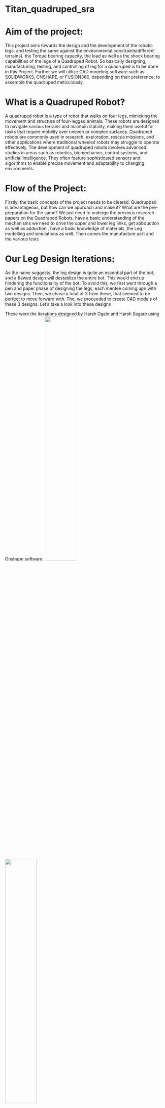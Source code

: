 ﻿# Titan_quadruped_sra
# Aim of the project: 
This project aims towards the design and the development of the robotic legs, and testing the same against the environmental constraints(different terrains), the Torque bearing capacity, the load as well as the shock bearing capabilities of the legs of a Quadruped Robot. So basically designing, manufacturing, testing, and controlling of leg for a quadruped is to be done in this Project. Further we will utilize CAD modeling software such as SOLIDWORKS, ONSHAPE, or FUSION360, depending on their preference, to assemble the quadruped meticulously.

# What is a Quadruped Robot?
A quadruped robot is a type of robot that walks on four legs, mimicking the movement and structure of four-legged animals. These robots are designed to navigate various terrains and maintain stability, making them useful for tasks that require mobility over uneven or complex surfaces. Quadruped robots are commonly used in research, exploration, rescue missions, and other applications where traditional wheeled robots may struggle to operate effectively. The development of quadruped robots involves advanced studies in areas such as robotics, biomechanics, control systems, and artificial intelligence. They often feature sophisticated sensors and algorithms to enable precise movement and adaptability to changing environments.

# Flow of the Project:
Firstly, the basic concepts of the project needs to be cleared. Quadrupped is advantageous, but how can we approach and make it? What are the pre-preparation for the same?
We just need to undergo the previous research papers on the Quadraped Robots, have a basic understanding of the mechanisms we need to drive the upper and lower leg links, get abbduction as well as adduction , have a basic knowledge of materials ,the Leg modelling and simulations as well. Then comes the manufacture part and the various tests

# Our Leg Design Iterations:
As the name suggests, the leg design is quite an essential part of the bot, and a flawed design will destablize the entire bot. This would end up hindering the functionality of the bot. To avoid this, we first went through a pen and paper phase of designing the legs, each mentee coming upn with two designs. Then, we chose a total of 3 from these, that seemed to be perfect to move forward with. The, we proceeded to create CAD models of these 3 designs. Let’s take a look into these designs

These were the iterations designed by Harsh Ogale and Harsh Sagare using Onshape software.
<img src="https://github.com/user-attachments/assets/0a2abde1-cb38-4bf6-9514-ddd83db7c68e" width="45%"></img><img src="https://github.com/user-attachments/assets/b5be90b4-e2f7-4229-88e8-d2d9d611373c" width="45%"></img>
 
This is what the final leg design looked like:
<img src="https://github.com/user-attachments/assets/0a2abde1-cb38-4bf6-9514-ddd83db7c68e" width="45%"></img><img src="https://github.com/user-attachments/assets/b5be90b4-e2f7-4229-88e8-d2d9d611373c" width="45%"></img>

# Analysis Of Leg Designs:
Before sending the CAD models for manufacturing, it is necessary to analyze the forces acting on the leg and their corresponding effects on it. Also, it is important to take into account the stress, strain and the resulting deformation due to these forces. For simulating this, we used a software called **Ansys**. Here, we could add the various force vectors acting on the leg and find the resulting deformation, stress and strain on the leg. 


This provides us with an insight about the potential problems that might arise after manufacturing; which would lead to economical loss. By simulating almmost realistic forces on the leg and studying the results, we can alter the design and prevent such losses.

These are the results of the Ansys analysis of the parts:


<img src="https://github.com/user-attachments/assets/42f8a126-ac08-4dba-a532-756a11c8d6e8" width="33%"></img> <img src="https://github.com/user-attachments/assets/8239eb1e-2565-4464-905e-220bf05c9aa5" width="33%"></img> <img src="https://github.com/user-attachments/assets/8116fda2-3485-40e9-bd7e-94ca4c795ffd" width="33%"></img> 
<img src="https://github.com/user-attachments/assets/56fcca11-be14-45ca-86fc-648a5ff4a3ef" width="33%"></img> <img src="https://github.com/user-attachments/assets/b7cf9e8f-f324-4835-ba81-d83d0ccbff5f" width="33%"></img> <img src="https://github.com/user-attachments/assets/b0a6e37d-0283-4dbb-ab4a-f1a9877bd22e" width="33%"></img> 



